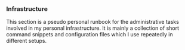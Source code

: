 ### Infrastructure

This section is a pseudo personal runbook for the administrative tasks involved in my personal infrastructure. It is mainly a collection of short command snippets and configuration files which I use repeatedly in different setups.

